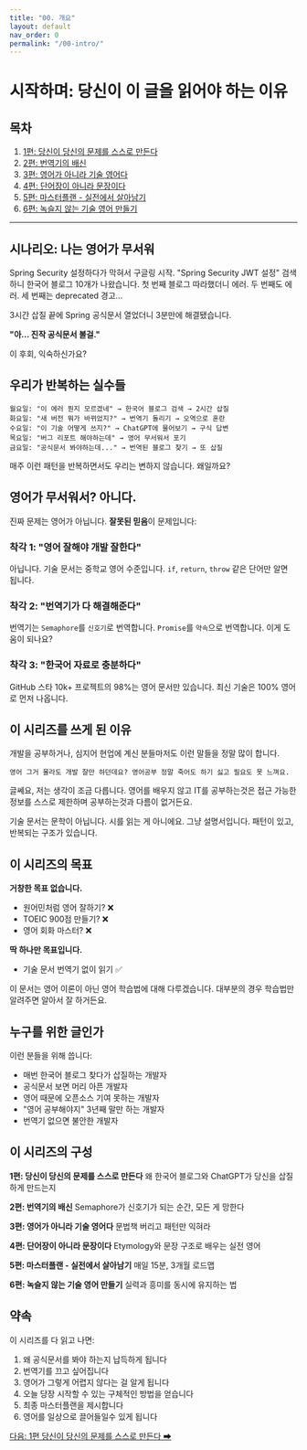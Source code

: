 ```yaml
---
title: "00. 개요"
layout: default
nav_order: 0
permalink: "/00-intro/"
---
```


# 시작하며: 당신이 이 글을 읽어야 하는 이유

## 목차

1. [1편: 당신이 당신의 문제를 스스로 만든다](01.%20당신의%20당신의%20문제를%20스스로%20만든다.md)
2. [2편: 번역기의 배신](02.%20번역기의%20배신.md)
3. [3편: 영어가 아니라 기술 영어다](03.%20영어가%20아니라%20기술%20영어다.md)
4. [4편: 단어장이 아니라 문장이다](04.%20단어장이%20아니라%20문장이다.md)
5. [5편: 마스터플랜 - 실전에서 살아남기](05.%20마스터플랜%20-%20바로%20실전으로.md)
6. [6편: 녹슬지 않는 기술 영어 만들기](06.%20녹슬지%20않는%20기술%20영어%20만들기.md)
---

## 시나리오: 나는 영어가 무서워

Spring Security 설정하다가 막혀서 구글링 시작. "Spring Security JWT 설정" 검색하니 한국어 블로그 10개가 나왔습니다. 첫 번째 블로그 따라했더니 에러. 두 번째도 에러. 세 번째는 deprecated 경고...

3시간 삽질 끝에 Spring 공식문서 열었더니 3분만에 해결됐습니다.

**"아... 진작 공식문서 볼걸."**

이 후회, 익숙하신가요?

## 우리가 반복하는 실수들

```
월요일: "이 에러 뭔지 모르겠네" → 한국어 블로그 검색 → 2시간 삽질
화요일: "새 버전 뭐가 바뀌었지?" → 번역기 돌리기 → 오역으로 혼란
수요일: "이 기술 어떻게 쓰지?" → ChatGPT에 물어보기 → 구식 답변
목요일: "버그 리포트 해야하는데" → 영어 무서워서 포기
금요일: "공식문서 봐야하는데..." → 번역된 블로그 찾기 → 또 삽질
```

매주 이런 패턴을 반복하면서도 우리는 변하지 않습니다. 왜일까요?

## 영어가 무서워서? 아니다.

진짜 문제는 영어가 아닙니다. **잘못된 믿음**이 문제입니다:

### 착각 1: "영어 잘해야 개발 잘한다"
아닙니다. 기술 문서는 중학교 영어 수준입니다. `if`, `return`, `throw` 같은 단어만 알면 됩니다.

### 착각 2: "번역기가 다 해결해준다"
번역기는 `Semaphore`를 `신호기`로 번역합니다. `Promise`를 `약속`으로 번역합니다. 이게 도움이 되나요?

### 착각 3: "한국어 자료로 충분하다"
GitHub 스타 10k+ 프로젝트의 98%는 영어 문서만 있습니다. 최신 기술은 100% 영어로 먼저 나옵니다.

## 이 시리즈를 쓰게 된 이유

개발을 공부하거나, 심지어 현업에 계신 분들마저도 이런 말들을 정말 많이 합니다.

`영어 그거 몰라도 개발 잘만 하던데요? 영어공부 정말 죽어도 하기 싫고 필요도 못 느껴요.`

글쎄요, 저는 생각이 조금 다릅니다. 영어를 배우지 않고 IT를 공부하는것은 접근 가능한 정보를 스스로 제한하며 공부하는것과 다름이 없거든요.

기술 문서는 문학이 아닙니다. 시를 읽는 게 아니에요. 그냥 설명서입니다. 패턴이 있고, 반복되는 구조가 있습니다. 



## 이 시리즈의 목표

**거창한 목표 없습니다.**

- 원어민처럼 영어 잘하기? ❌
- TOEIC 900점 만들기? ❌  
- 영어 회화 마스터? ❌

**딱 하나만 목표입니다.**

- 기술 문서 번역기 없이 읽기 ✅

이 문서는 영어 이론이 아닌 영어 학습법에 대해 다루겠습니다. 대부분의 경우 학습법만 알려주면 알아서 잘 하거든요.

## 누구를 위한 글인가

이런 분들을 위해 씁니다:

- 매번 한국어 블로그 찾다가 삽질하는 개발자
- 공식문서 보면 머리 아픈 개발자
- 영어 때문에 오픈소스 기여 못하는 개발자
- "영어 공부해야지" 3년째 말만 하는 개발자
- 번역기 없으면 불안한 개발자

## 이 시리즈의 구성

**1편: 당신이 당신의 문제를 스스로 만든다**
왜 한국어 블로그와 ChatGPT가 당신을 삽질하게 만드는지

**2편: 번역기의 배신**
Semaphore가 신호기가 되는 순간, 모든 게 망한다

**3편: 영어가 아니라 기술 영어다**
문법책 버리고 패턴만 익혀라

**4편: 단어장이 아니라 문장이다**
Etymology와 문장 구조로 배우는 실전 영어

**5편: 마스터플랜 - 실전에서 살아남기**
매일 15분, 3개월 로드맵

**6편: 녹슬지 않는 기술 영어 만들기**
실력과 흥미를 동시에 유지하는 법

## 약속

이 시리즈를 다 읽고 나면:

1. 왜 공식문서를 봐야 하는지 납득하게 됩니다
2. 번역기를 끄고 싶어집니다
3. 영어가 그렇게 어렵지 않다는 걸 알게 됩니다
4. 오늘 당장 시작할 수 있는 구체적인 방법을 얻습니다
5. 최종 마스터플랜을 제시합니다
6. 영어를 일상으로 끌어들일수 있게 됩니다

[다음: 1편 당신이 당신의 문제를 스스로 만든다 ➡](01.%20당신이%20당신의%20문제를%20스스로%20만든다.md)